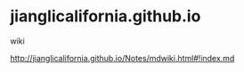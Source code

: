jianglicalifornia.github.io
=================

wiki


http://jianglicalifornia.github.io/Notes/mdwiki.html#!index.md